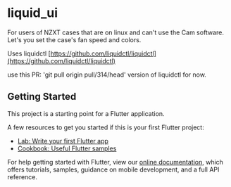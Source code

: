 # liquid_ui

For users of NZXT cases that are on linux and can't use the Cam software. Let's you set the case's fan speed and colors.

Uses liquidctl [https://github.com/liquidctl/liquidctl](https://github.com/liquidctl/liquidctl)

use this PR: 'git pull origin pull/314/head' version of liquidctl for now.

## Getting Started

This project is a starting point for a Flutter application.

A few resources to get you started if this is your first Flutter project:

- [Lab: Write your first Flutter app](https://flutter.dev/docs/get-started/codelab)
- [Cookbook: Useful Flutter samples](https://flutter.dev/docs/cookbook)

For help getting started with Flutter, view our
[online documentation](https://flutter.dev/docs), which offers tutorials,
samples, guidance on mobile development, and a full API reference.
